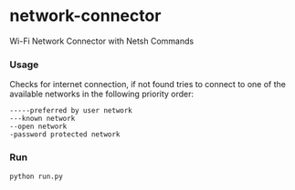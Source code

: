 # network-connector
Wi-Fi Network Connector with Netsh Commands

### Usage
Checks for internet connection, if not found tries to connect to one of the available networks in the following priority order:

~~~
-----preferred by user network
---known network
--open network
-password protected network
~~~

### Run 

~~~
python run.py
~~~